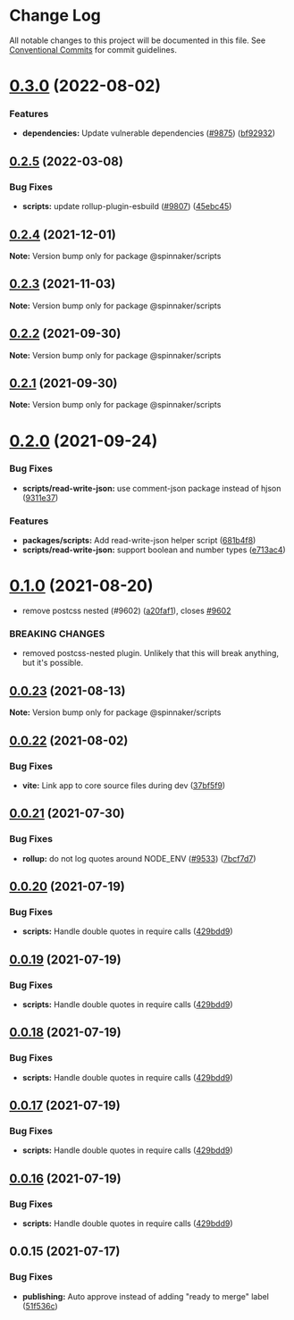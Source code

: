# Change Log

All notable changes to this project will be documented in this file.
See [Conventional Commits](https://conventionalcommits.org) for commit guidelines.

# [0.3.0](https://github.com/spinnaker/deck/compare/@spinnaker/scripts@0.2.5...@spinnaker/scripts@0.3.0) (2022-08-02)


### Features

* **dependencies:** Update vulnerable dependencies ([#9875](https://github.com/spinnaker/deck/issues/9875)) ([bf92932](https://github.com/spinnaker/deck/commit/bf92932c9396a88fb902050b52f504e4ac01aaa0))





## [0.2.5](https://github.com/spinnaker/deck/compare/@spinnaker/scripts@0.2.4...@spinnaker/scripts@0.2.5) (2022-03-08)


### Bug Fixes

* **scripts:** update rollup-plugin-esbuild ([#9807](https://github.com/spinnaker/deck/issues/9807)) ([45ebc45](https://github.com/spinnaker/deck/commit/45ebc457fa4dbbad93cd9567fe31bd7d8cb2743b))





## [0.2.4](https://github.com/spinnaker/deck/compare/@spinnaker/scripts@0.2.3...@spinnaker/scripts@0.2.4) (2021-12-01)

**Note:** Version bump only for package @spinnaker/scripts





## [0.2.3](https://github.com/spinnaker/deck/compare/@spinnaker/scripts@0.2.2...@spinnaker/scripts@0.2.3) (2021-11-03)

**Note:** Version bump only for package @spinnaker/scripts





## [0.2.2](https://github.com/spinnaker/deck/compare/@spinnaker/scripts@0.2.0...@spinnaker/scripts@0.2.2) (2021-09-30)

**Note:** Version bump only for package @spinnaker/scripts





## [0.2.1](https://github.com/spinnaker/deck/compare/@spinnaker/scripts@0.2.0...@spinnaker/scripts@0.2.1) (2021-09-30)

**Note:** Version bump only for package @spinnaker/scripts





# [0.2.0](https://github.com/spinnaker/deck/compare/@spinnaker/scripts@0.1.0...@spinnaker/scripts@0.2.0) (2021-09-24)


### Bug Fixes

* **scripts/read-write-json:** use comment-json package instead of hjson ([9311e37](https://github.com/spinnaker/deck/commit/9311e37fcdbfa85c02554a42e5f10f17a1fd810d))


### Features

* **packages/scripts:** Add read-write-json helper script ([681b4f8](https://github.com/spinnaker/deck/commit/681b4f8545910ea6f2a06cd33aee7b0f9b9eb469))
* **scripts/read-write-json:** support boolean and number types ([e713ac4](https://github.com/spinnaker/deck/commit/e713ac4d8e3567c7814ba64089edc58b502c69b5))





# [0.1.0](https://github.com/spinnaker/deck/compare/@spinnaker/scripts@0.0.23...@spinnaker/scripts@0.1.0) (2021-08-20)


* remove postcss nested (#9602) ([a20faf1](https://github.com/spinnaker/deck/commit/a20faf1b6020cf7f079b9486e6662530024a4336)), closes [#9602](https://github.com/spinnaker/deck/issues/9602)


### BREAKING CHANGES

* removed postcss-nested plugin.  Unlikely that this will break anything, but it's possible.





## [0.0.23](https://github.com/spinnaker/deck/compare/@spinnaker/scripts@0.0.22...@spinnaker/scripts@0.0.23) (2021-08-13)

**Note:** Version bump only for package @spinnaker/scripts





## [0.0.22](https://github.com/spinnaker/deck/compare/@spinnaker/scripts@0.0.21...@spinnaker/scripts@0.0.22) (2021-08-02)


### Bug Fixes

* **vite:** Link app to core source files during dev ([37bf5f9](https://github.com/spinnaker/deck/commit/37bf5f9049c6b76f84afcdfc718124cc35d2b932))





## [0.0.21](https://github.com/spinnaker/deck/compare/@spinnaker/scripts@0.0.20...@spinnaker/scripts@0.0.21) (2021-07-30)


### Bug Fixes

* **rollup:** do not log quotes around NODE_ENV ([#9533](https://github.com/spinnaker/deck/issues/9533)) ([7bcf7d7](https://github.com/spinnaker/deck/commit/7bcf7d7a404814c6d368bdf7f072cd4674ca018b))





## [0.0.20](https://github.com/spinnaker/deck/compare/@spinnaker/scripts@0.0.15...@spinnaker/scripts@0.0.20) (2021-07-19)


### Bug Fixes

* **scripts:** Handle double quotes in require calls ([429bdd9](https://github.com/spinnaker/deck/commit/429bdd9e4d7e12d52044e9a62016feb00e4db719))





## [0.0.19](https://github.com/spinnaker/deck/compare/@spinnaker/scripts@0.0.15...@spinnaker/scripts@0.0.19) (2021-07-19)


### Bug Fixes

* **scripts:** Handle double quotes in require calls ([429bdd9](https://github.com/spinnaker/deck/commit/429bdd9e4d7e12d52044e9a62016feb00e4db719))





## [0.0.18](https://github.com/spinnaker/deck/compare/@spinnaker/scripts@0.0.15...@spinnaker/scripts@0.0.18) (2021-07-19)


### Bug Fixes

* **scripts:** Handle double quotes in require calls ([429bdd9](https://github.com/spinnaker/deck/commit/429bdd9e4d7e12d52044e9a62016feb00e4db719))





## [0.0.17](https://github.com/spinnaker/deck/compare/@spinnaker/scripts@0.0.15...@spinnaker/scripts@0.0.17) (2021-07-19)


### Bug Fixes

* **scripts:** Handle double quotes in require calls ([429bdd9](https://github.com/spinnaker/deck/commit/429bdd9e4d7e12d52044e9a62016feb00e4db719))





## [0.0.16](https://github.com/spinnaker/deck/compare/@spinnaker/scripts@0.0.15...@spinnaker/scripts@0.0.16) (2021-07-19)


### Bug Fixes

* **scripts:** Handle double quotes in require calls ([429bdd9](https://github.com/spinnaker/deck/commit/429bdd9e4d7e12d52044e9a62016feb00e4db719))





## 0.0.15 (2021-07-17)


### Bug Fixes

* **publishing:** Auto approve instead of adding "ready to merge" label ([51f536c](https://github.com/spinnaker/deck/commit/51f536c275e77854d8f173aeec86412ffbd66b6d))

